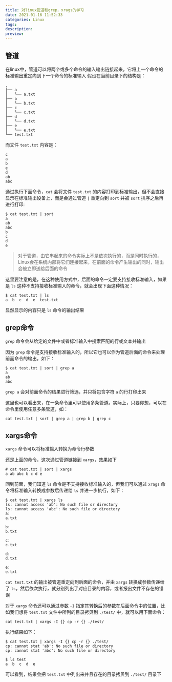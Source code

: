 ```yaml
---
title: 对linux管道和grep，xrags的学习
date: 2021-01-16 11:52:33
categories: Linux
tags:
description:
preview:
---
```


## 管道
在linux中，管道可以将两个或多个命令的输入输出链接起来<!--more-->，它将上一个命令的标准输出重定向到下一个命令的标准输入
假设在当前目录下的结构是：
```
.
├── a
│   └── a.txt
├── b
│   └── b.txt
├── c
│   └── c.txt
├── d
│   └── d.txt
├── e
│   └── e.txt
└── test.txt
```
而文件 `test.txt` 内容是：
```
c
a
b
e
d
ab
abc
```
通过执行下面命令，`cat` 会将文件 `test.txt` 的内容打印到标准输出，但不会直接显示在标准输出设备上，而是会通过管道 `|` 重定向到 `sort` 并被 `sort` 排序之后再进行打印:
```
$ cat test.txt | sort
a
ab
abc
b
c
d
e
```

> 对于管道，由它串起来的命令实际上不是依次执行的，而是同时执行的，Linux会在系统内部将它们连接起来，在前面的命令产生输出的同时，输出会被立即送给后面的命令 

这里要注意的是，在这种使用方式中，后面的命令一定要支持接收标准输入，如果是 `ls` 这种不支持接收标准输入的命令，就会出现下面这种情况：
```
$ cat test.txt | ls
a  b  c  d  e  test.txt
```
显然显示的内容只是 `ls` 命令的输出结果

## grep命令
`grep` 命令会从给定的文件中或者标准输入中搜索匹配的行或文本并输出

因为 `grep` 命令是支持接收标准输入的，所以它也可以作为管道后面的命令来处理前面命令的输出，如下：
```
$ cat test.txt | sort | grep a
a
ab
abc
```
`grep a` 会对前面命令的结果进行筛选，并只将包含字符 `a` 的行打印出来

这里也可以看出来，在一条命令里可以使用多条管道。实际上，只要你想，可以在命令里使用任意多条管道，如：
```
cat test.txt | sort | grep a | grep b | grep c
```

## xargs命令
`xargs` 命令可以将标准输入转换为命令行参数

还是上面的命令，这次通过管道链接到 `xargs`，效果如下
```
# cat test.txt | sort | xargs
a ab abc b c d e
```

回到前面，我们知道 `ls` 命令是不支持接收标准输入的，但我们可以通过 `xrags` 命令将标准输入转换成参数后传递给 `ls` 并进一步执行，如下：
```
$ cat test.txt | xargs ls
ls: cannot access 'ab': No such file or directory
ls: cannot access 'abc': No such file or directory
a:
a.txt

b:
b.txt

c:
c.txt

d:
d.txt

e:
e.txt
```
`cat test.txt` 的输出被管道重定向到后面的命令，并由 `xargs` 转换成参数传递给了 `ls`，然后依次执行，就分别列出了对应目录的内容，或者报出文件不存在的错误

对于 `xargs` 命令还可以通过参数 `-I` 指定其转换后的参数在后面命令中的位置，比如我们想将 `test.txt` 文件中所列的目录拷贝到 `./test/` 中，就可以用下面命令：
```
cat test.txt | xargs -I {} cp -r {} ./test/
```
执行结果如下：
```
$ cat test.txt | xargs -I {} cp -r {} ./test/
cp: cannot stat 'ab': No such file or directory
cp: cannot stat 'abc': No such file or directory

$ ls test
a  b  c  d  e
```
可以看到，结果会把 `test.txt` 中列出来并且存在的目录拷贝到 `./test/` 目录下